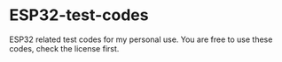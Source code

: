 # ESP32-test-codes
ESP32 related test codes for my personal use. You are free to use these codes, check the license first. 

